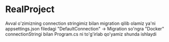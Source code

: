 # RealProject

Avval o'zimizning connection stringimiz bilan migration qilib olamiz ya'ni appsettings.json filedagi "DefaultConnection" -> Migration 
so'ngra "Docker" connectionStringi bilan Program.cs ni to'g'irlab qo'yamiz shunda ishlaydi
